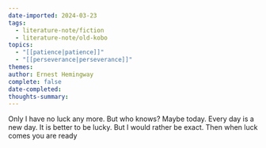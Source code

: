 ```yaml
---
date-imported: 2024-03-23
tags:
  - literature-note/fiction
  - literature-note/old-kobo
topics:
  - "[[patience|patience]]"
  - "[[perseverance|perseverance]]"
themes: 
author: Ernest Hemingway
complete: false
date-completed: 
thoughts-summary: 
---
```


Only I have no luck any more. But who knows? Maybe today.
Every day is a new day. It is better to be lucky. But I would rather be exact.
Then when luck comes you are ready